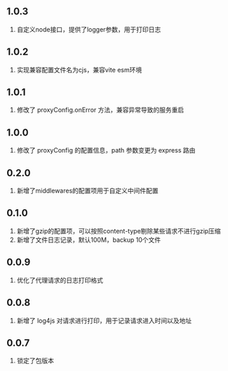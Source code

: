 ## 1.0.3
1. 自定义node接口，提供了logger参数，用于打印日志

## 1.0.2
1. 实现兼容配置文件名为cjs，兼容vite esm环境

## 1.0.1
1. 修改了 proxyConfig.onError 方法，兼容异常导致的服务重启

## 1.0.0
1. 修改了 proxyConfig 的配置信息，path 参数变更为 express 路由

## 0.2.0
1. 新增了middlewares的配置项用于自定义中间件配置

## 0.1.0
1. 新增了gzip的配置项，可以按照content-type剔除某些请求不进行gzip压缩
2. 新增了文件日志记录，默认100M，backup 10个文件

## 0.0.9
1. 优化了代理请求的日志打印格式

## 0.0.8
1. 新增了 log4js 对请求进行打印，用于记录请求进入时间以及地址

## 0.0.7
1. 锁定了包版本
